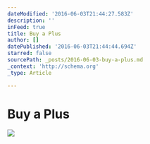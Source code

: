 ```yaml
---
dateModified: '2016-06-03T21:44:27.583Z'
description: ''
inFeed: true
title: Buy a Plus
author: []
datePublished: '2016-06-03T21:44:44.694Z'
starred: false
sourcePath: _posts/2016-06-03-buy-a-plus.md
_context: 'http://schema.org'
_type: Article

---
```

# Buy a Plus
![](https://the-grid-user-content.s3-us-west-2.amazonaws.com/9ac1efb9-a8ee-42ae-b55b-5b988cf05cfa.jpg)